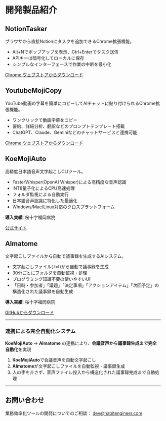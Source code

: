 # 開発製品紹介

## NotionTasker

ブラウザから直接Notionにタスクを追加できるChrome拡張機能。

- Alt+Nでポップアップを表示、Ctrl+Enterでタスク送信
- APIキーは暗号化してローカルに保存
- シンプルなインターフェースで作業の中断を最小化

[Chrome ウェブストアからダウンロード](Chrome拡張機能のURL)

## YoutubeMojiCopy

YouTube動画の字幕を簡単にコピーしてAIチャットに貼り付けられるChrome拡張機能。

- ワンクリックで動画字幕をコピー
- 要約、詳細分析、翻訳などのプロンプトテンプレート搭載
- ChatGPT、Claude、Geminiなどのチャットサービスと連携可能

[Chrome ウェブストアからダウンロード](Chrome拡張機能のURL)

## KoeMojiAuto

高精度日本語音声文字起こしCLIツール。

- FasterWhisper(OpenAI Whisper)による高精度な音声認識
- INT8量子化によるCPU高速処理
- フォルダ監視による自動実行
- 日本語音声認識に特化した最適化
- Windows/Mac/Linux対応のクロスプラットフォーム

**導入実績**: 桜十字福岡病院

[公式サイト](https://infohiroki.github.io/KoeMojiAuto-cli/index.html)

## AImatome

文字起こしファイルから自動で議事録を生成するAIシステム。

- 文字起こしファイル(.txt)から自動で議事録を生成
- 30分ごとにフォルダを自動監視・処理
- プログラミング知識不要の使いやすいUI
- 「日時・参加者」「議題」「決定事項」「アクションアイテム」「次回予定」の構造化された議事録を自動生成

**導入実績**: 桜十字福岡病院

[GitHubからダウンロード](https://github.com/infoHiroki/AImatome)

---

### 連携による完全自動化システム

**KoeMojiAuto** → **AImatome** の連携により、**会議音声から議事録生成まで完全自動化**を実現

1. **KoeMojiAuto**で会議音声を自動文字起こし
2. **AImatome**が文字起こしファイルを自動監視・議事録生成
3. 人の手を介さず、音声ファイル投入から構造化された議事録完成まで自動処理

---

## お問い合わせ

業務効率化ツールの開発についてのご相談：
[dev@habitengineer.com](mailto:dev@habitengineer.com)